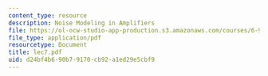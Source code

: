 ```yaml
---
content_type: resource
description: Noise Modeling in Amplifiers
file: https://ol-ocw-studio-app-production.s3.amazonaws.com/courses/6-976-high-speed-communication-circuits-and-systems-spring-2003/d24bf4b690b79170cb92a1ed29e5cbf9_lec7.pdf
file_type: application/pdf
resourcetype: Document
title: lec7.pdf
uid: d24bf4b6-90b7-9170-cb92-a1ed29e5cbf9
---
```

